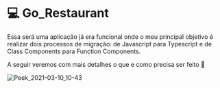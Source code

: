 
# 💻 Go_Restaurant


Essa será uma aplicação já era  funcional onde o meu principal objetivo é realizar dois processos de migração: de Javascript para Typescript e de Class Components para Function Components.

A seguir veremos com mais detalhes o que e como precisa ser feito 🚀

 ![Peek_2021-03-10_10-43](https://user-images.githubusercontent.com/65018066/127897607-e4ea2daf-7d2a-4d90-851e-3bcb713ca3e6.gif)


